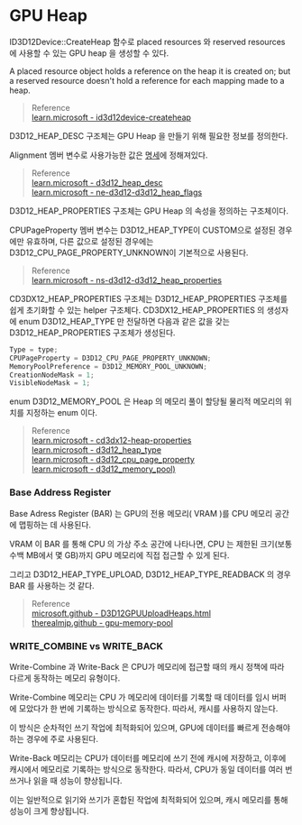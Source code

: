 # GPU Heap

ID3D12Device::CreateHeap 함수로 placed resources 와 reserved resources 에 사용할 수 있는 GPU heap 을 생성할 수 있다.

A placed resource object holds a reference on the heap it is created on; but a reserved resource doesn't hold a reference for each mapping made to a heap.  

> Reference  
> [learn.microsoft - id3d12device-createheap](https://learn.microsoft.com/en-us/windows/win32/api/d3d12/nf-d3d12-id3d12device-createheap)  

D3D12_HEAP_DESC 구조체는 GPU Heap 을 만들기 위해 필요한 정보를 정의한다.

Alignment 멤버 변수로 사용가능한 값은 [명세](https://learn.microsoft.com/en-us/windows/win32/api/d3d12/ns-d3d12-d3d12_heap_desc#members)에 정해져있다.

> Reference  
> [learn.microsoft - d3d12_heap_desc](https://learn.microsoft.com/en-us/windows/win32/api/d3d12/ns-d3d12-d3d12_heap_desc)  
> [learn.microsoft - ne-d3d12-d3d12_heap_flags](https://learn.microsoft.com/en-us/windows/win32/api/d3d12/ne-d3d12-d3d12_heap_flags)  

D3D12_HEAP_PROPERTIES 구조체는 GPU Heap 의 속성을 정의하는 구조체이다. 

CPUPageProperty 멤버 변수는 D3D12_HEAP_TYPE이 CUSTOM으로 설정된 경우에만 유효하며, 다른 값으로 설정된 경우에는 D3D12_CPU_PAGE_PROPERTY_UNKNOWN이 기본적으로 사용된다. 

> Reference  
> [learn.microsoft - ns-d3d12-d3d12_heap_properties](https://learn.microsoft.com/en-us/windows/win32/api/d3d12/ns-d3d12-d3d12_heap_properties)   

CD3DX12_HEAP_PROPERTIES 구조체는 D3D12_HEAP_PROPERTIES 구조체를 쉽게 초기화할 수 있는 helper 구조체다. CD3DX12_HEAP_PROPERTIES 의 생성자에 enum D3D12_HEAP_TYPE 만 전달하면 다음과 같은 값을 갖는 D3D12_HEAP_PROPERTIES 구조체가 생성된다.

```cpp
Type = type;
CPUPageProperty = D3D12_CPU_PAGE_PROPERTY_UNKNOWN;
MemoryPoolPreference = D3D12_MEMORY_POOL_UNKNOWN;
CreationNodeMask = 1;
VisibleNodeMask = 1;
```

enum D3D12_MEMORY_POOL 은 Heap 의 메모리 풀이 할당될 물리적 메모리의 위치를 지정하는 enum 이다.

> Reference  
> [learn.microsoft - cd3dx12-heap-properties](https://learn.microsoft.com/en-us/windows/win32/direct3d12/cd3dx12-heap-properties)   
> [learn.microsoft - d3d12_heap_type](https://learn.microsoft.com/en-us/windows/win32/api/d3d12/ne-d3d12-d3d12_heap_type)   
> [learn.microsoft - d3d12_cpu_page_property](https://learn.microsoft.com/en-us/windows/win32/api/d3d12/ne-d3d12-d3d12_cpu_page_property)  
> [learn.microsoft - d3d12_memory_pool)](https://learn.microsoft.com/en-us/windows/win32/api/d3d12/ne-d3d12-d3d12_memory_pool)  

### Base Address Register
Base Adress Register (BAR) 는 GPU의 전용 메모리( VRAM )를 CPU 메모리 공간에 맵핑하는 데 사용된다.

VRAM 이 BAR 를 통해 CPU 의 가상 주소 공간에 나타나면, CPU 는 제한된 크기(보통 수백 MB에서 몇 GB)까지 GPU 메모리에 직접 접근할 수 있게 된다.

그리고 D3D12_HEAP_TYPE_UPLOAD, D3D12_HEAP_TYPE_READBACK 의 경우 BAR 를 사용하는 것 같다.

> Reference   
> [microsoft.github - D3D12GPUUploadHeaps.html](https://microsoft.github.io/DirectX-Specs/d3d/D3D12GPUUploadHeaps.html)  
> [therealmjp.github - gpu-memory-pool](https://therealmjp.github.io/posts/gpu-memory-pool/)  

### WRITE_COMBINE vs WRITE_BACK
Write-Combine 과 Write-Back 은 CPU가 메모리에 접근할 때의 캐시 정책에 따라 다르게 동작하는 메모리 유형이다. 

Write-Combine 메모리는 CPU 가 메모리에 데이터를 기록할 때 데이터를 임시 버퍼에 모았다가 한 번에 기록하는 방식으로 동작한다. 따라서, 캐시를 사용하지 않는다.

이 방식은 순차적인 쓰기 작업에 최적화되어 있으며, GPU에 데이터를 빠르게 전송해야 하는 경우에 주로 사용된다.

Write-Back 메모리는 CPU가 데이터를 메모리에 쓰기 전에 캐시에 저장하고, 이후에 캐시에서 메모리로 기록하는 방식으로 동작한다. 따라서, CPU가 동일 데이터를 여러 번 쓰거나 읽을 때 성능이 향상됩니다.

이는 일반적으로 읽기와 쓰기가 혼합된 작업에 최적화되어 있으며, 캐시 메모리를 통해 성능이 크게 향상됩니다.
